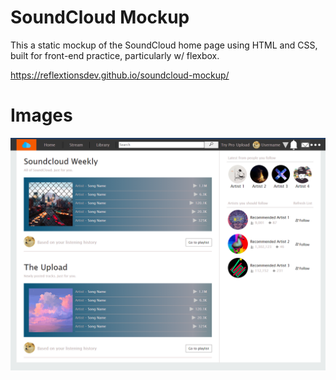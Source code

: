 
# SoundCloud Mockup

This a static mockup of the SoundCloud home page using HTML and CSS, built for front-end practice, particularly w/ flexbox.

https://reflextionsdev.github.io/soundcloud-mockup/

# Images

![preview image](./preview.png)